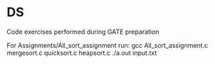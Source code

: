 # DS
Code exercises performed during GATE preparation

For Assignments/All_sort_assignment run:
gcc All_sort_assignment.c mergesort.c quicksort.c heapsort.c
./a.out input.txt
